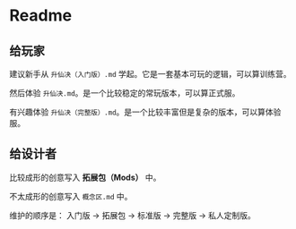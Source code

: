 # Readme

## 给玩家

建议新手从 `升仙决（入门版）.md` 学起。它是一套基本可玩的逻辑，可以算训练营。

然后体验 `升仙决.md`。是一个比较稳定的常玩版本，可以算正式服。

有兴趣体验 `升仙决（完整版）.md`。是一个比较丰富但是复杂的版本，可以算体验服。

## 给设计者

比较成形的创意写入 **拓展包（Mods）** 中。

不太成形的创意写入 `概念区.md` 中。

维护的顺序是： 入门版 -> 拓展包 -> 标准版 -> 完整版 -> 私人定制版。
